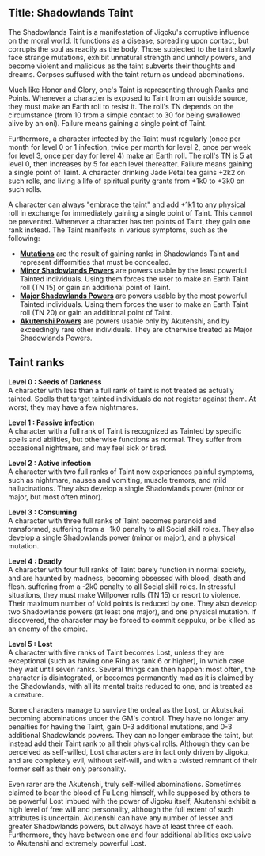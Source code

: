 Title: Shadowlands Taint
---
The Shadowlands Taint is a manifestation of Jigoku's corruptive influence on the moral world. It functions as a disease, spreading upon contact, but corrupts the soul as readily as the body. Those subjected to the taint slowly face strange mutations, exhibit unnatural strength and unholy powers, and become violent and malicious as the taint subverts their thoughts and dreams. Corpses suffused with the taint return as undead abominations.

Much like Honor and Glory, one's Taint is representing through Ranks and Points. Whenever a character is exposed to Taint from an outside source, they must make an Earth roll to resist it. The roll's TN depends on the circumstance (from 10 from a simple contact to 30 for being swallowed alive by an oni). Failure means gaining a single point of Taint.

Furthermore, a character infected by the Taint must regularly (once per month for level 0 or 1 infection, twice per month for level 2, once per week for level 3, once per day for level 4) make an Earth roll. The roll's TN is 5 at level 0, then increases by 5 for each level thereafter. Failure means gaining a single point of Taint. A character drinking Jade Petal tea gains +2k2 on such rolls, and living a life of spiritual purity grants from +1k0 to +3k0 on such rolls.

A character can always &quot;embrace the taint&quot; and add +1k1 to any physical roll in exchange for immediately gaining a single point of Taint. This cannot be prevented. Whenever a character has ten points of Taint, they gain one rank instead. The Taint manifests in various symptoms, such as the following:

- <strong><a href="/mutations">Mutations</a></strong> are the result of gaining ranks in Shadowlands Taint and represent difformities that must be concealed.
- <strong><a href="/minor-shadowlands-powers">Minor Shadowlands Powers</a></strong> are powers usable by the least powerful Tainted individuals. Using them forces the user to make an Earth Taint roll (TN 15) or gain an additional point of Taint.
- <strong><a href="/major-shadowlands-powers">Major Shadowlands Powers</a></strong> are powers usable by the most powerful Tainted individuals. Using them forces the user to make an Earth Taint roll (TN 20) or gain an additional point of Taint.
- <strong><a href="/akutenshi-powers">Akutenshi Powers</a></strong> are powers usable only by Akutenshi, and by exceedingly rare other individuals. They are otherwise treated as Major Shadowlands Powers.

## Taint ranks

<strong>Level 0 : Seeds of Darkness</strong><br/>
A character with less than a full rank of taint is not treated as actually tainted. Spells that target tainted individuals do not register against them. At worst, they may have a few nightmares.

<strong>Level 1 : Passive infection</strong><br/>
A character with a full rank of Taint is recognized as Tainted by specific spells and abilities, but otherwise functions as normal. They suffer from occasional nightmare, and may feel sick or tired.

<strong>Level 2 : Active infection</strong><br/>
A character with two full ranks of Taint now experiences painful symptoms, such as nightmare, nausea and vomiting, muscle tremors, and mild hallucinations. They also develop a single Shadowlands power (minor or major, but most often minor).

<strong>Level 3 : Consuming</strong><br/>
A character with three full ranks of Taint becomes paranoid and transformed, suffering from a -1k0 penalty to all Social skill roles. They also develop a single Shadowlands power (minor or major), and a physical mutation.

<strong>Level 4 : Deadly</strong><br/>
A character with four full ranks of Taint barely function in normal society, and are haunted by madness, becoming obsessed with blood, death and flesh. suffering from a -2k0 penalty to all Social skill roles. In stressful situations, they must make Willpower rolls (TN 15) or resort to violence. Their maximum number of Void points is reduced by one. They also develop two Shadowlands powers (at least one major), and one physical mutation. If discovered, the character may be forced to commit seppuku, or be killed as an enemy of the empire.

<strong>Level 5 : Lost</strong><br/>
A character with five ranks of Taint becomes Lost, unless they are exceptional (such as having one Ring as rank 6 or higher), in which case they wait until seven ranks. Several things can then happen: most often, the character is disintegrated, or becomes permanently mad as it is claimed by the Shadowlands, with all its mental traits reduced to one, and is treated as a creature.

Some characters manage to survive the ordeal as the Lost, or Akutsukai, becoming abominations under the GM's control. They have no longer any penalties for having the Taint, gain 0-3 additional mutations, and 0-3 additional Shadowlands powers. They can no longer embrace the taint, but instead add their Taint rank to all their physical rolls. Although they can be perceived as self-willed, Lost characters are in fact only driven by Jigoku, and are completely evil, without self-will, and with a twisted remnant of their former self as their only personality.

Even rarer are the Akutenshi, truly self-willed abominations. Sometimes claimed to bear the blood of Fu Leng himself, while supposed by others to be powerful Lost imbued with the power of Jigoku itself, Akutenshi exhibit a high level of free will and personality, although the full extent of such attributes is uncertain. Akutenshi can have any number of lesser and greater Shadowlands powers, but always have at least three of each. Furthermore, they have between one and four additional abilities exclusive to Akutenshi and extremely powerful Lost.

